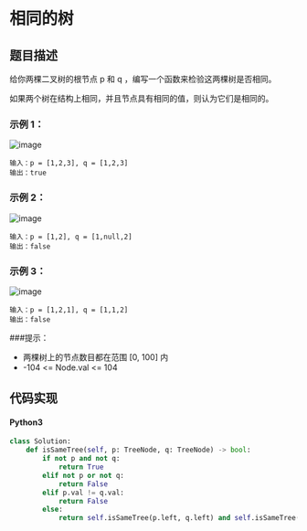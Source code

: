 # 相同的树

## 题目描述

给你两棵二叉树的根节点 p 和 q ，编写一个函数来检验这两棵树是否相同。

如果两个树在结构上相同，并且节点具有相同的值，则认为它们是相同的。


### 示例 1：
![image](https://assets.leetcode.com/uploads/2020/12/20/ex1.jpg)
```
输入：p = [1,2,3], q = [1,2,3]
输出：true
```
### 示例 2：
![image](https://assets.leetcode.com/uploads/2020/12/20/ex2.jpg)
```
输入：p = [1,2], q = [1,null,2]
输出：false
```
### 示例 3：
![image](https://assets.leetcode.com/uploads/2020/12/20/ex3.jpg)
```
输入：p = [1,2,1], q = [1,1,2]
输出：false
```

###提示：
- 两棵树上的节点数目都在范围 [0, 100] 内
- -104 <= Node.val <= 104


## 代码实现
#### Python3
```python
class Solution:
    def isSameTree(self, p: TreeNode, q: TreeNode) -> bool:
        if not p and not q:
            return True
        elif not p or not q:
            return False
        elif p.val != q.val:
            return False
        else:
            return self.isSameTree(p.left, q.left) and self.isSameTree(p.right, q.right)
```